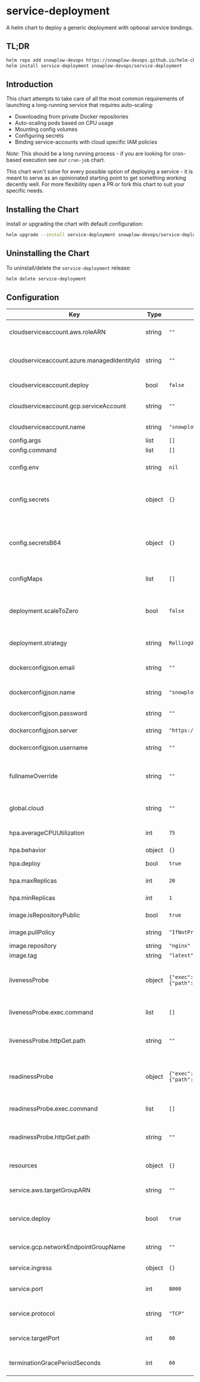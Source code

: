 # service-deployment

A helm chart to deploy a generic deployment with optional service bindings.

## TL;DR

```bash
helm repo add snowplow-devops https://snowplow-devops.github.io/helm-charts
helm install service-deployment snowplow-devops/service-deployment
```

## Introduction

This chart attempts to take care of all the most common requirements of launching a long-running service that requires auto-scaling:

- Downloading from private Docker repositories
- Auto-scaling pods based on CPU usage
- Mounting config volumes
- Configuring secrets
- Binding service-accounts with cloud specific IAM policies

_Note_: This should be a long running process - if you are looking for cron-based execution see our `cron-job` chart.

This chart won't solve for every possible option of deploying a service - it is meant to serve as an opinionated starting point to get something working decently well.  For more flexibility open a PR or fork this chart to suit your specific needs.

## Installing the Chart

Install or upgrading the chart with default configuration:

```bash
helm upgrade --install service-deployment snowplow-devops/service-deployment
```

## Uninstalling the Chart

To uninstall/delete the `service-deployment` release:

```bash
helm delete service-deployment
```

## Configuration

| Key | Type | Default | Description |
|-----|------|---------|-------------|
| cloudserviceaccount.aws.roleARN | string | `""` | IAM Role ARN to bind to the k8s service account |
| cloudserviceaccount.azure.managedIdentityId | string | `""` | Workload managed identity id to bind to the k8s service account |
| cloudserviceaccount.deploy | bool | `false` | Whether to create a service-account |
| cloudserviceaccount.gcp.serviceAccount | string | `""` | Service Account email to bind to the k8s service account |
| cloudserviceaccount.name | string | `"snowplow-sd-service-account"` | Name of the service-account to create |
| config.args | list | `[]` |  |
| config.command | list | `[]` |  |
| config.env | string | `nil` | Map of environment variables to use within the job |
| config.secrets | object | `{}` | Map of secrets that will be exposed as environment variables within the job |
| config.secretsB64 | object | `{}` | Map of base64-encoded secrets that will be exposed as environment variables within the job |
| configMaps | list | `[]` | List of config maps to mount to the deployment |
| deployment.scaleToZero | bool | `false` | When enabled, disables the HPA and scales the deployment to zero replicas |
| deployment.strategy | string | `RollingUpdate` | Specifies how to replace old pods by new ones |
| dockerconfigjson.email | string | `""` | Email address for user of the private repository |
| dockerconfigjson.name | string | `"snowplow-sd-dockerhub"` | Name of the secret to use for the private repository |
| dockerconfigjson.password | string | `""` | Password for the private repository |
| dockerconfigjson.server | string | `"https://index.docker.io/v1/"` | Repository server URL |
| dockerconfigjson.username | string | `""` | Username for the private repository |
| fullnameOverride | string | `""` | Overrides the full-name given to the deployment resources (default: .Release.Name) |
| global.cloud | string | `""` | Cloud specific bindings (options: aws, gcp , azure) |
| hpa.averageCPUUtilization | int | `75` | Average CPU utilization before auto-scaling starts |
| hpa.behavior | object | `{}` |  |
| hpa.deploy | bool | `true` | Whether to deploy HPA rules |
| hpa.maxReplicas | int | `20` | Maximum number of pods to deploy |
| hpa.minReplicas | int | `1` | Minimum number of pods to deploy |
| image.isRepositoryPublic | bool | `true` | Whether the repository is public |
| image.pullPolicy | string | `"IfNotPresent"` | The image pullPolicy to use |
| image.repository | string | `"nginx"` |  |
| image.tag | string | `"latest"` |  |
| livenessProbe | object | `{"exec":{"command":[]},"failureThreshold":3,"httpGet":{"path":"","port":""},"initialDelaySeconds":5,"periodSeconds":5,"successThreshold":2,"timeoutSeconds":5}` | livenessProbe is enabled if httpGet.path or exec.command are present |
| livenessProbe.exec.command | list | `[]` | Command/arguments to execute to determine liveness |
| livenessProbe.httpGet.path | string | `""` | Path for health checks to be performed to determine liveness |
| readinessProbe | object | `{"exec":{"command":[]},"failureThreshold":3,"httpGet":{"path":""},"initialDelaySeconds":5,"periodSeconds":5,"successThreshold":2,"timeoutSeconds":5}` | readinessProbe is enabled if httpGet.path or exec.command are present |
| readinessProbe.exec.command | list | `[]` | Command/arguments to execute to determine readiness |
| readinessProbe.httpGet.path | string | `""` | Path for health checks to be performed to determine readiness |
| resources | object | `{}` | Map of resource constraints for the service |
| service.aws.targetGroupARN | string | `""` | EC2 TargetGroup ARN to bind the service onto |
| service.deploy | bool | `true` | Whether to setup service bindings (note: only NodePort is supported) |
| service.gcp.networkEndpointGroupName | string | `""` | Name of the Network Endpoint Group to bind onto |
| service.ingress | object | `{}` | A map of ingress rules to deploy |
| service.port | int | `8000` | Port to bind and expose the service on |
| service.protocol | string | `"TCP"` | Protocol that the service leverages (note: TCP or UDP) |
| service.targetPort | int | `80` | The Target Port that the actual application is being exposed on |
| terminationGracePeriodSeconds | int | `60` | Grace period for termination of the service |

